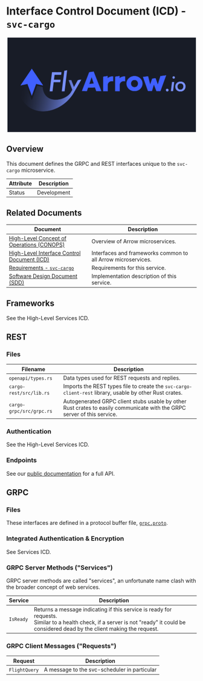 # Interface Control Document (ICD) - `svc-cargo`

<center>

<img src="https://github.com/Arrow-air/tf-github/raw/main/src/templates/doc-banner-services.png" style="height:250px" />

</center>

## Overview

This document defines the GRPC and REST interfaces unique to the `svc-cargo` microservice.

Attribute | Description
--- | ---
Status | Development

## Related Documents

Document | Description
--- | ---
| [High-Level Concept of Operations (CONOPS)](https://github.com/Arrow-air/se-services/blob/develop/docs/conops.md) | Overview of Arrow microservices.                             |
| [High-Level Interface Control Document (ICD)](https://github.com/Arrow-air/se-services/blob/develop/docs/icd.md)  | Interfaces and frameworks common to all Arrow microservices. |
[Requirements - `svc-cargo`](https://nocodb.arrowair.com/dashboard/#/nc/view/e2768805-2034-42e2-a7d5-8884c841d8a3) | Requirements for this service.
[Software Design Document (SDD)](./sdd.md) | Implementation description of this service.

## Frameworks

See the High-Level Services ICD.

## REST

### Files

Filename | Description
--- | ---
`openapi/types.rs` | Data types used for REST requests and replies.
`cargo-rest/src/lib.rs` | Imports the REST types file to create the `svc-cargo-client-rest` library, usable by other Rust crates.
`cargo-grpc/src/grpc.rs` | Autogenerated GRPC client stubs usable by other Rust crates to easily communicate with the GRPC server of this service.

### Authentication

See the High-Level Services ICD.

### Endpoints

See our [public documentation](https://www.arrowair.com/docs/documentation/services/api/rest/develop#tag/svc-cargo) for a full API.

## GRPC

### Files

These interfaces are defined in a protocol buffer file, [`grpc.proto`](../proto/grpc.proto).

### Integrated Authentication & Encryption

See Services ICD.

### GRPC Server Methods ("Services")

GRPC server methods are called "services", an unfortunate name clash with the broader concept of web services.

| Service | Description |
| ---- | ---- |
| `IsReady` | Returns a message indicating if this service is ready for requests.<br>Similar to a health check, if a server is not "ready" it could be considered dead by the client making the request.

### GRPC Client Messages ("Requests")

| Request | Description |
| ------    | ------- |
| `FlightQuery` | A message to the svc-scheduler in particular
